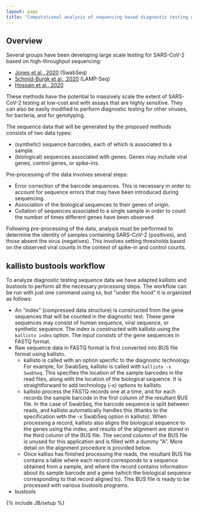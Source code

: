 ```yaml
---
layout: page
title: "Computational analysis of sequencing based diagnostic testing data"
---
```


## Overview

Several groups have been developing large scale testing for SARS-CoV-2 based on high-throughput sequencing:

- [Jones et al., 2020](https://www.notion.so/Octant-SwabSeq-Testing-9eb80e793d7e46348038aa80a5a901fd) (SwabSeq)
- [Schmid-Burgk et al., 2020](https://www.biorxiv.org/content/10.1101/2020.04.06.025635v1.abstract) (LAMP-Seq)
- [Hossain et al., 2020](https://docs.google.com/document/d/1kP2w_uTMSep2UxTCOnUhh1TMCjWvHEY0sUUpkJHPYV4/edit)

These methods have the potential to massively scale the extent of SARS-CoV-2 testing at low-cost and with assays that are highly sensitive. They can also be easily modified to perform diagnostic testing for other viruses, for bacteria, and for genotyping.

The sequence data that will be generated by the proposed methods consists of two data types:

- (synthetic) sequence barcodes, each of which is associated to a sample.
- (biological) sequences associated with genes. Genes may include viral genes, control genes, or spike-ins.

Pre-processing of the data involves several steps:

- Error correction of the barcode sequences. This is necessary in order to account for sequence errors that may have been introduced during sequencing.
- Association of the biological sequences to their genes of origin.
- Collation of sequences associated to a single sample in order to count the number of times different genes have been observed.

Following pre-processing of the data, analysis must be performed to determine the identity of samples containing SARS-CoV-2 (positives), and those absent the virus (negatives). This involves setting thresholds based on the observed viral counts in the context of spike-in and control counts.

## kallisto bustools workflow

To analyze diagnostic testing sequence data we have adapted kallisto and bustools to perform all the necessary processing steps. The workflow can be run with just one command using `kb`, but "under the hood" it is organized as follows:

- An "index" (compressed data structure) is constructed from the gene sequences that will be counted in the diagnostic test. These gene sequences may consist of human sequence, viral sequence, or synthetic sequence. The index is constructed with kallisto using the `kallisto index` option. The input consists of the gene sequences in FASTQ format.
- Raw sequence data in FASTQ format is first converted into BUS file format using kallisto. 
  - kallisto is called with an option specific to the diagnostic technology. For example, for SwabSeq, kallisto is called with `kallisto -x SwabSeq`. This specifies the location of the sample barcodes in the read files, along with the location of the biological sequence. It is straightforward to add technology (-x) options to kallisto. 
  - kallisto process the FASTQ records one at a time, and for each records the sample barcode in the first column of the resultant BUS file. In the case of SwabSeq, the barcode sequence is split between reads, and kallisto automatically handles this (thanks to the specification with the -x SwabSeq option in kallisto). When processing a record, kallisto also aligns the biological sequence to the genes using the index, and results of the alignment are stored in the third column of the BUS file. The second column of the BUS file is unused for this application and is filled with a dummy "A". More detail on the alignment procedure is provided below.
  - Once kalliso has finished processing the reads, the resultant BUS file contains a table where each record corresponds to a sequence obtained from a sample, and where the record contains information about its sample barcode and a gene (which the biological sequence corresponding to that record aligned to). This BUS file is ready to be processed with various bustools programs.
- bustools 


{% include JB/setup %}


